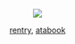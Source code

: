 <p align="center">
<img src="https://github.com/user-attachments/assets/8b1f04db-e44e-44e7-b137-857fa7a274c5"/>
</p>
<p align="center"
  
[rentry](https://rentry.co/criminaloffense), [atabook](https://criminal-offense.atabook.org/)

<br>
